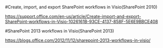 ﻿#Create, import, and export SharePoint workflows in Visio(SharePoint 2010)

https://support.office.com/en-us/article/Create-import-and-export-SharePoint-workflows-in-Visio-1026161B-93CE-4137-858F-5E6E9BBCE408

#SharePoint 2013 workflows in Visio(SharePoint 2013)

https://blogs.office.com/2012/11/12/sharepoint-2013-workflows-in-visio/







